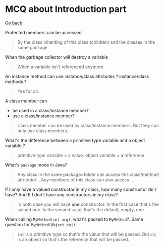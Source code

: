 # MCQ about Introduction part

[Go back](..)

Protected members can be accessed

<blockquote class="spoiler">
By the class inheriting of this class (children)
and the classes in the same package.
</blockquote>

When the garbage collector will destroy a variable

<blockquote class="spoiler">
When a variable isn't referenced anymore.
</blockquote>

An instance method can use instance/class attributes ?
instance/class methods ?

<blockquote class="spoiler">
Yes for all.
</blockquote>

A class member can
* be used in a class/instance member?
* use a class/instance member?

<blockquote class="spoiler">
Class member can be used by class/instance members. But they
can only use class members.
</blockquote>

What's the difference between a primitive type variable
and a object variable ?

<blockquote class="spoiler">
primitive type variable = a value. object variable = a reference.
</blockquote>

What's ``package`` mode in Java?

<blockquote class="spoiler">
Any class in the same package=folder can access this class/method/
attribute/... Any members of this class can also access ...
</blockquote>

If I only have a valued constructor in my class,
how many constructor do I have? And If I don't have
any constructors in my class?

<blockquote class="spoiler">
In both case you will have <b>one</b> constructor. In the first
case that's the valued one. In the second case, that's the 
default, empty, one.
</blockquote>

When calling ``MyMethod(int arg)``, what's passed
to ``MyMethod``?. Same question for ``MyMethod(Object obj)``.

<blockquote class="spoiler">
<code>int</code> is a primitive type so that's the value that will be passed.
But <code>obj</code> is an object so that's the reference that will be passed.
</blockquote>